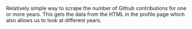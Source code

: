 Relatively simple way to scrape the number of Github contributions for one or more years.
This gets the data from the HTML in the  profile page which also allows us to look at different
years.

